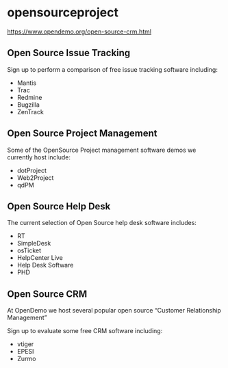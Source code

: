 # opensourceproject
https://www.opendemo.org/open-source-crm.html

## Open Source Issue Tracking

Sign up to perform a comparison of free issue tracking software including:

- Mantis
- Trac
- Redmine
- Bugzilla
- ZenTrack

## Open Source Project Management

Some of the OpenSource Project management software demos we currently host include:

- dotProject
- Web2Project
- qdPM

## Open Source Help Desk

The current selection of Open Source help desk software includes:

- RT
- SimpleDesk
- osTicket
- HelpCenter Live
- Help Desk Software
- PHD

## Open Source CRM
At OpenDemo we host several popular open source “Customer Relationship Management”

Sign up to evaluate some free CRM software including:

- vtiger
- EPESI
- Zurmo
